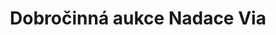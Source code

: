 ---
id: 16b5b0dd-906f-42be-8f2b-41ffa4864de9
title: Dobročinná aukce Nadace Via
price: 3
year: 2019
description: undefined
kouskovani: false
locationName: undefined
position:
  lng: 14.399911811901
  lat: 50.09810643895227
---